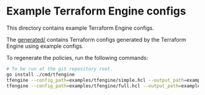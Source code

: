 # Example Terraform Engine configs

This directory contains example Terraform Engine configs.

The [generated/](./generated) contains Terraform configs generated by the
Terraform Engine using example configs.

To regenerate the policies, run the following commands:

```bash
# To be run at the git repository root.
go install ./cmd/tfengine
tfengine --config_path=examples/tfengine/simple.hcl --output_path=examples/tfengine/generated/simple
tfengine --config_path=examples/tfengine/full.hcl --output_path=examples/tfengine/generated/full
```
